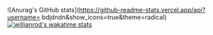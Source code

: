 ![Anurag's GitHub stats](https://github-readme-stats.vercel.app/api?username=	bdjdndn&show_icons=true&theme=radical)
[![willianrod's wakatime stats](https://github-readme-stats.vercel.app/api/wakatime?username=willianrod)](https://github.com/anuraghazra/github-readme-stats)
